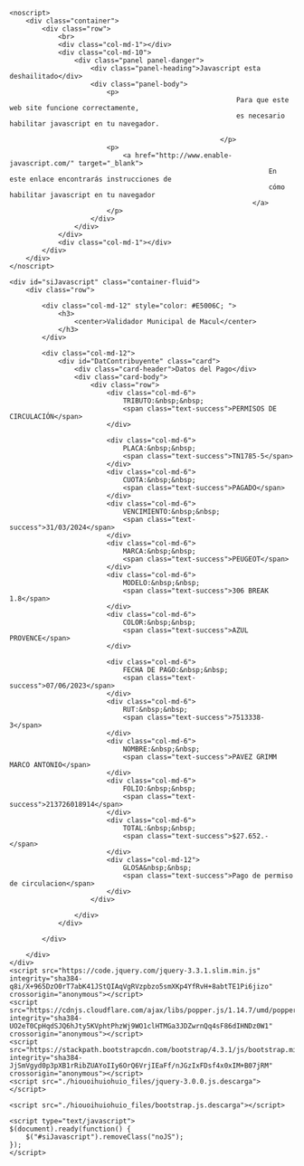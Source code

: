 <!DOCTYPE html>
<!-- saved from url=(0152)https://pagos.munimacul.cl/ValidadorQr/Qr/ValidarWeb?url=MgAxADMANwAyADIAMAAxADQAOQA2ADQA:TABaAEgAQgAtADEAOAAtADYA:MQA2ADkAMgAyADgAMgAyAC0AMQA=:UABFAFIA -->
<html style="" class=" js flexbox flexboxlegacy canvas canvastext webgl no-touch geolocation postmessage websqldatabase indexeddb hashchange history draganddrop websockets rgba hsla multiplebgs backgroundsize borderimage borderradius boxshadow textshadow opacity cssanimations csscolumns cssgradients cssreflections csstransforms csstransforms3d csstransitions fontface generatedcontent video audio localstorage sessionstorage webworkers no-applicationcache svg inlinesvg smil svgclippaths">
<link type="text/css" rel="stylesheet" id="dark-mode-custom-link">
<link type="text/css" rel="stylesheet" id="dark-mode-general-link">
<style lang="en" type="text/css" id="dark-mode-custom-style"></style>
<style lang="en" type="text/css" id="dark-mode-native-style"></style>
<style lang="en" type="text/css" id="dark-mode-native-sheet"></style>
<script>
</script>

<meta name="viewport" content="width=device-width">
<title>Validación Pago Web</title>
<link href="./hiouoihuiohuio_files/bootstrap.css" rel="stylesheet">

<link href="./hiouoihuiohuio_files/site.css" rel="stylesheet">
<link rel="stylesheet" href="https://stackpath.bootstrapcdn.com/bootstrap/4.3.1/css/bootstrap.min.css" integrity="sha384-ggOyR0iXCbMQv3Xipma34MD+dH/1fQ784/j6cY/iJTQUOhcWr7x9JvoRxT2MZw1T" crossorigin="anonymous">
<script src="./hiouoihuiohuio_files/modernizr-2.6.2.js.descarga"></script>
<script src="js/jquery-3.5.1.slim.min.js"></script>
<script src="js/popper.min.js"></script>
<script src="js/bootstrap.min.js"></script>

</head>
<body>

    <noscript>
        <div class="container">
            <div class="row">
                <br>
                <div class="col-md-1"></div>
                <div class="col-md-10">
                    <div class="panel panel-danger">
                        <div class="panel-heading">Javascript esta deshailitado</div>
                        <div class="panel-body">
                            <p>
                                                            Para que este web site funcione correctamente,
                                                            es necesario habilitar javascript en tu navegador.

                                                        </p>
                            <p>
                                <a href="http://www.enable-javascript.com/" target="_blank">
                                                                    En este enlace encontrarás instrucciones de
                                                                    cómo habilitar javascript en tu navegador
                                                                </a>
                            </p>
                        </div>
                    </div>
                </div>
                <div class="col-md-1"></div>
            </div>
        </div>
    </noscript>

    <div id="siJavascript" class="container-fluid">
        <div class="row">

            <div class="col-md-12" style="color: #E5006C; ">
                <h3>
                    <center>Validador Municipal de Macul</center>
                </h3>
            </div>

            <div class="col-md-12">
                <div id="DatContribuyente" class="card">
                    <div class="card-header">Datos del Pago</div>
                    <div class="card-body">
                        <div class="row">
                            <div class="col-md-6">
                                TRIBUTO:&nbsp;&nbsp;
                                <span class="text-success">PERMISOS DE CIRCULACIÓN</span>
                            </div>

                            <div class="col-md-6">
                                PLACA:&nbsp;&nbsp;
                                <span class="text-success">TN1785-5</span>
                            </div>
                            <div class="col-md-6">
                                CUOTA:&nbsp;&nbsp;
                                <span class="text-success">PAGADO</span>
                            </div>
                            <div class="col-md-6">
                                VENCIMIENTO:&nbsp;&nbsp;
                                <span class="text-success">31/03/2024</span>
                            </div>
                            <div class="col-md-6">
                                MARCA:&nbsp;&nbsp;
                                <span class="text-success">PEUGEOT</span>
                            </div>
                            <div class="col-md-6">
                                MODELO:&nbsp;&nbsp;
                                <span class="text-success">306 BREAK 1.8</span>
                            </div>
                            <div class="col-md-6">
                                COLOR:&nbsp;&nbsp;
                                <span class="text-success">AZUL PROVENCE</span>
                            </div>

                            <div class="col-md-6">
                                FECHA DE PAGO:&nbsp;&nbsp;
                                <span class="text-success">07/06/2023</span>
                            </div>
                            <div class="col-md-6">
                                RUT:&nbsp;&nbsp;
                                <span class="text-success">7513338-3</span>
                            </div>
                            <div class="col-md-6">
                                NOMBRE:&nbsp;&nbsp;
                                <span class="text-success">PAVEZ GRIMM MARCO ANTONIO</span>
                            </div>
                            <div class="col-md-6">
                                FOLIO:&nbsp;&nbsp;
                                <span class="text-success">213726018914</span>
                            </div>
                            <div class="col-md-6">
                                TOTAL:&nbsp;&nbsp;
                                <span class="text-success">$27.652.-</span>
                            </div>
                            <div class="col-md-12">
                                GLOSA&nbsp;&nbsp;
                                <span class="text-success">Pago de permiso de circulacion</span>
                            </div>
                        </div>

                    </div>
                </div>

            </div>

        </div>
    </div>
    <script src="https://code.jquery.com/jquery-3.3.1.slim.min.js" integrity="sha384-q8i/X+965DzO0rT7abK41JStQIAqVgRVzpbzo5smXKp4YfRvH+8abtTE1Pi6jizo" crossorigin="anonymous"></script>
    <script src="https://cdnjs.cloudflare.com/ajax/libs/popper.js/1.14.7/umd/popper.min.js" integrity="sha384-UO2eT0CpHqdSJQ6hJty5KVphtPhzWj9WO1clHTMGa3JDZwrnQq4sF86dIHNDz0W1" crossorigin="anonymous"></script>
    <script src="https://stackpath.bootstrapcdn.com/bootstrap/4.3.1/js/bootstrap.min.js" integrity="sha384-JjSmVgyd0p3pXB1rRibZUAYoIIy6OrQ6VrjIEaFf/nJGzIxFDsf4x0xIM+B07jRM" crossorigin="anonymous"></script>
    <script src="./hiouoihuiohuio_files/jquery-3.0.0.js.descarga"></script>

    <script src="./hiouoihuiohuio_files/bootstrap.js.descarga"></script>

    <script type="text/javascript">
    $(document).ready(function() {
        $("#siJavascript").removeClass("noJS");
    });
    </script>

</body>
<app-content ng-version="14.2.0">
    <template shadowrootmode="open">
        <style>
        .popover {
            position:absolute
        }

        .popover .virtual-area {
            height: 11px;
            width: 100%;
            position:absolute
        }

        .popover.bs-popover-top .virtual-area {
            bottom:-11px
        }

        .popover.bs-popover-bottom .virtual-area {
            top:-11px
        }

        .popover.bs-popover-left .virtual-area {
            right:-11px
        }

        .popover.bs-popover-right .virtual-area {
            left:-11px
        }

        .popover.popover-content {
            background-color: #212121;
            border: none;
            padding: 16px;
            z-index: 1060;
            border-radius: 4px;
            font-family:Open Sans, sans-serif
        }

        .popover.popover-content .arrow {
            position: absolute;
            display: block;
            width: 16px;
            height: 8px;
            margin:0 !important
        }

        .popover.popover-content .arrow:before, .popover.popover-content .arrow:after {
            position: absolute;
            display: block;
            content: "";
            border-color: transparent;
            border-style:solid
        }

        .popover.popover-content.sm {
            max-width:140px
        }

        .popover.popover-content.md-sm {
            max-width:160px
        }

        .popover.popover-content.md {
            max-width:180px
        }

        .popover.popover-content.lg {
            max-width:200px
        }

        .popover.popover-content .popover-header {
            color: #fff;
            font-size: 14px;
            font-weight:700
        }

        .popover.popover-content .popover-body {
            color: #fff;
            font-size: 10px;
            line-height:13px
        }

        .popover.popover-content.bs-popover-left {
            margin-left:-24px
        }

        .popover.popover-content.bs-popover-left .arrow:before, .popover.popover-content.bs-popover-left .arrow:after {
            right:1px !important
        }

        .popover.popover-content.bs-popover-right {
            margin-left:24px
        }

        .popover.popover-content.bs-popover-right .arrow:before, .popover.popover-content.bs-popover-right .arrow:after {
            left:1px !important
        }

        .popover.popover-content.bs-popover-top, .popover.popover-content.bs-popover-top-right, .popover.popover-content.bs-popover-top-left {
            margin-top:-12px
        }

        .popover.popover-content.bs-popover-top .arrow:before, .popover.popover-content.bs-popover-top .arrow:after, .popover.popover-content.bs-popover-top-right .arrow:before, .popover.popover-content.bs-popover-top-right .arrow:after, .popover.popover-content.bs-popover-top-left .arrow:before, .popover.popover-content.bs-popover-top-left .arrow:after {
            bottom:1px !important
        }

        .popover.popover-content.bs-popover-bottom, .popover.popover-content.bs-popover-bottom-right, .popover.popover-content.bs-popover-bottom-left {
            margin-top:12px
        }

        .popover.popover-content.bs-popover-bottom .arrow:before, .popover.popover-content.bs-popover-bottom .arrow:after, .popover.popover-content.bs-popover-bottom-right .arrow:before, .popover.popover-content.bs-popover-bottom-right .arrow:after, .popover.popover-content.bs-popover-bottom-left .arrow:before, .popover.popover-content.bs-popover-bottom-left .arrow:after {
            top:1px !important
        }

        .popover.popover-content.bs-popover-right .arrow, .popover.popover-content.bs-popover-left .arrow {
            top: 50%;
            transform:translateY(-50%)
        }

        .popover.popover-content.bs-popover-top .arrow, .popover.popover-content.bs-popover-bottom .arrow {
            left: 50%;
            transform:translate(-50%)
        }

        .popover.popover-content.bs-popover-right .arrow {
            left: -9px;
            width: 8px;
            height: 16px;
            margin:0 !important
        }

        .popover.popover-content.bs-popover-right .arrow:before, .popover.popover-content.bs-popover-right .arrow:after {
            border-width:8px 8px 8px 0
        }

        .popover.popover-content.bs-popover-right .arrow:before {
            left: 0;
            border-right-color:#212121
        }

        .popover.popover-content.bs-popover-right .arrow:after {
            left: 1px;
            border-right-color:#212121
        }

        .popover.popover-content.bs-popover-left .arrow {
            right: -9px;
            width: 8px;
            height: 16px;
            margin:0 !important
        }

        .popover.popover-content.bs-popover-left .arrow:before, .popover.popover-content.bs-popover-left .arrow:after {
            border-width:8px 0 8px 8px
        }

        .popover.popover-content.bs-popover-left .arrow:before {
            right: 0;
            border-left-color:#212121
        }

        .popover.popover-content.bs-popover-left .arrow:after {
            right: 1px;
            border-left-color:#212121
        }

        .popover.popover-content.bs-popover-top .arrow, .popover.popover-content.bs-popover-top-right .arrow, .popover.popover-content.bs-popover-top-left .arrow {
            bottom:-9px
        }

        .popover.popover-content.bs-popover-top .arrow:before, .popover.popover-content.bs-popover-top .arrow:after, .popover.popover-content.bs-popover-top-right .arrow:before, .popover.popover-content.bs-popover-top-right .arrow:after, .popover.popover-content.bs-popover-top-left .arrow:before, .popover.popover-content.bs-popover-top-left .arrow:after {
            border-width:8px 8px 0
        }

        .popover.popover-content.bs-popover-top .arrow:before, .popover.popover-content.bs-popover-top-right .arrow:before, .popover.popover-content.bs-popover-top-left .arrow:before {
            bottom: 0;
            border-top-color:#212121
        }

        .popover.popover-content.bs-popover-top .arrow:after, .popover.popover-content.bs-popover-top-right .arrow:after, .popover.popover-content.bs-popover-top-left .arrow:after {
            bottom: 1px;
            border-top-color:#212121
        }

        .popover.popover-content.bs-popover-bottom .arrow, .popover.popover-content.bs-popover-bottom-right .arrow, .popover.popover-content.bs-popover-bottom-left .arrow {
            top:-9px
        }

        .popover.popover-content.bs-popover-bottom .arrow:before, .popover.popover-content.bs-popover-bottom .arrow:after, .popover.popover-content.bs-popover-bottom-right .arrow:before, .popover.popover-content.bs-popover-bottom-right .arrow:after, .popover.popover-content.bs-popover-bottom-left .arrow:before, .popover.popover-content.bs-popover-bottom-left .arrow:after {
            border-width:0 8px 8px 8px
        }

        .popover.popover-content.bs-popover-bottom .arrow:before, .popover.popover-content.bs-popover-bottom-right .arrow:before, .popover.popover-content.bs-popover-bottom-left .arrow:before {
            top: 0;
            border-bottom-color:#212121
        }

        .popover.popover-content.bs-popover-bottom .arrow:after, .popover.popover-content.bs-popover-bottom-right .arrow:after, .popover.popover-content.bs-popover-bottom-left .arrow:after {
            top: 1px;
            border-bottom-color:#212121
        }

        .popover.popover-content.bs-popover-bottom .popover-header:before, .popover.popover-content.bs-popover-bottom-right .popover-header:before, .popover.popover-content.bs-popover-bottom-left .popover-header:before {
            position: absolute;
            top: 0;
            left: 50%;
            display: block;
            width: 16px;
            margin-left: -8px;
            content: "";
            border-bottom:1px solid #191919
        }

        .popover.popover-content.bs-popover-top-right, .popover.popover-content.bs-popover-bottom-right {
            transform:translate(-2rem)
        }

        .popover.popover-content.bs-popover-top-right .arrow, .popover.popover-content.bs-popover-bottom-right .arrow {
            left:.9rem
        }

        .popover.popover-content.bs-popover-top-left, .popover.popover-content.bs-popover-bottom-left {
            transform:translate(2rem)
        }

        .popover.popover-content.bs-popover-top-left .arrow, .popover.popover-content.bs-popover-bottom-left .arrow {
            right: .9rem
        }
        </style>
        <!---->
        <app-similar-tools _nghost-pso-c52="">
            <!---->
            <!---->
            <!---->
        </app-similar-tools>
        <!---->
        <!---->
        <style>
        [_nghost-pso-c52] {
            font-family: Open Sans, sans-serif;
            color: #121212
        }
        </style>
    </template>
</app-content>
</html>

